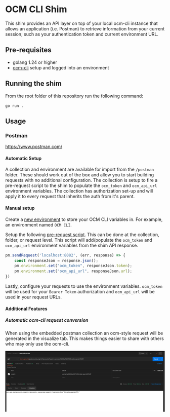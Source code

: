 # OCM CLI Shim
This shim provides an API layer on top of your local ocm-cli instance that allows an application (i.e. Postman) to retrieve information from your current session; such as your authentication token and current environment URL.

## Pre-requisites
* golang 1.24 or higher
* [ocm-cli](https://github.com/openshift-online/ocm-cli) setup and logged into an environment

## Running the shim

From the root folder of this repository run the following command:
```
go run .
```

## Usage
### Postman

https://www.postman.com/

#### Automatic Setup

A collection and environment are available for import from the `/postman` folder. These should work out of the box and allow you to start building requests with no additional configuration. The collection is setup to fire a pre-request script to the shim to populate the `ocm_token` and `ocm_api_url` environment variables. The collection has authorization set-up and will apply it to every request that inherits the auth from it's parent.

#### Manual setup
Create a [new environment](https://learning.postman.com/docs/sending-requests/managing-environments/#creating-environments) to store your OCM CLI variables in. For example, an environment named `OCM CLI`.

Setup the following [pre-request script](https://learning.postman.com/docs/writing-scripts/pre-request-scripts/#scripting-before-your-request-runs). This can be done at the collection, folder, or request level. This script will add/populate the `ocm_token` and `ocm_api_url` environment variables from the shim API response.

```javascript
pm.sendRequest('localhost:8082', (err, response) => {
    const responseJson = response.json();
    pm.environment.set("ocm_token", responseJson.token);
    pm.environment.set("ocm_api_url", responseJson.url);
})
```

Lastly, configure your requests to use the environment variables. `ocm_token` will be used for your `Bearer Token` authorization and `ocm_api_url` will be used in your request URLs.

#### Additional Features
##### Automatic ocm-cli request conversion
When using the embedded postman collection an ocm-style request will be generated in the visualize tab. This makes things easier to share with others who may only use the ocm-cli.

![postman visualize screenshot](./images/ocm-cli-visualize.png)